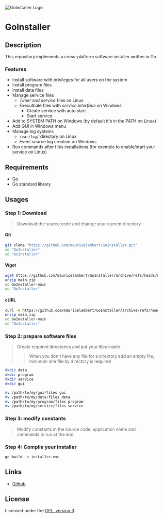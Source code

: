 ![GoInstaller Logo](https://mauricelambert.github.io/info/go/code/GoInstaller_small.png "GoInstaller logo")

# GoInstaller

## Description

This repository implements a cross-platform software installer written in Go.

### Features

 - Install software with privileges for all users on the system
 - Install program files
 - Install data files
 - Manage service files
     - *Timer* and *service* files on Linux
     - Executbale files with *service interface* on Windows
         - Create service with auto start
         - Start service
 - Add to SYSTEM PATH on Windows (by default it's in the PATH on Linux)
 - Add GUI in Windows menu
 - Manage log systems
     - `/var/log/` directory on Linux
     - Event source log creation on Windows
 - Run commands after files installations (for exemple to enable/start your service on Linux)

## Requirements

 - Go
 - Go standard library

## Usages

### Step 1: Download

> Download the source code and change your current directory

#### Git

```bash
git clone "https://github.com/mauricelambert/GoInstaller.git"
cd "GoInstaller"
cd "GoInstaller"
```

#### Wget

```bash
wget https://github.com/mauricelambert/GoInstaller/archive/refs/heads/main.zip
unzip main.zip
cd GoInstaller-main
cd "GoInstaller"
```

#### cURL

```bash
curl -O https://github.com/mauricelambert/GoInstaller/archive/refs/heads/main.zip
unzip main.zip
cd GoInstaller-main
cd "GoInstaller"
```

### Step 2: prepare software files

> Create required directories and put your files inside
>> When you don't have any file for a directory add an empty file, minimum one file by directory is required

```bash
mkdir data
mkdir program
mkdir service
mkdir gui

mv /path/to/my/gui/files gui
mv /path/to/my/data/files data
mv /path/to/my/program/files program
mv /path/to/my/service/files service
```

### Step 3: modify constants

> Modify constants in the source code: application name and commands to run at the end.

### Step 4: Compile your installer

```bash
go build -o installer.exe
```

## Links

 - [Github](https://github.com/mauricelambert/GoInstaller)

## License

Licensed under the [GPL, version 3](https://www.gnu.org/licenses/).
